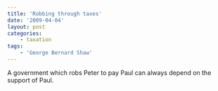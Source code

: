 ```yaml
---
title: 'Robbing through taxes'
date: '2009-04-04'
layout: post
categories:
    - taxation
tags:
    - 'George Bernard Shaw'
---
```


A government which robs Peter to pay Paul can always depend on the support of Paul.